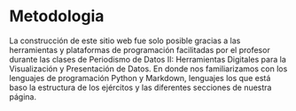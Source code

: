 
# Metodologia

La construcción de este sitio web fue solo posible gracias a las herramientas y plataformas de programación facilitadas por el profesor durante las clases de Periodismo de Datos II: Herramientas Digitales para la Visualización y Presentación de Datos. En donde nos familiarizamos con los lenguajes de programación Python y Markdown, lenguajes los que está baso la estructura de los ejércitos y las diferentes secciones de nuestra página. 
